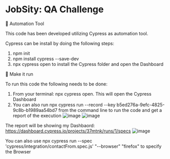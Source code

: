 # JobSity: QA Challenge
 
🚀 Automation Tool

This code has been developed utilizing Cypress as automation tool. 

Cypress can be install by doing the following steps:

1. npm init
2. npm install cypress --save-dev
3. npx cypress open to install the Cypress folder and open the Dashboard

🚀 Make it run

To run this code the following needs to be done:
1. From your terminal: npx cypress open. This will open the Cypress Dashboard
2. You can also run npx cypress run --record --key b5ed276a-9efc-4825-9c8b-b1989aa54bd7 from the command line to run the code and get a report of the execution
![image](https://user-images.githubusercontent.com/38430731/137801271-87a62ac7-eec2-4b18-a19b-e90cd2c74878.png)
![image](https://user-images.githubusercontent.com/38430731/137801473-a2fe61e1-4c99-4a22-abc3-6f6b823fa610.png)

The report will be showing my Dashbaord: https://dashboard.cypress.io/projects/37mtnk/runs/1/specs
![image](https://user-images.githubusercontent.com/38430731/137801677-71a7982d-2d5a-4d36-b61c-b6222e69f1cd.png)

You can also use npx cypress run --spec 'cypress/integration/contactFrom.spec.js' "--browser" "firefox" to specify the Browser


